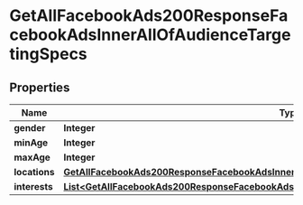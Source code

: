 

# GetAllFacebookAds200ResponseFacebookAdsInnerAllOfAudienceTargetingSpecs


## Properties

| Name | Type | Description | Notes |
|------------ | ------------- | ------------- | -------------|
|**gender** | **Integer** |  |  [optional] |
|**minAge** | **Integer** |  |  [optional] |
|**maxAge** | **Integer** |  |  [optional] |
|**locations** | [**GetAllFacebookAds200ResponseFacebookAdsInnerAllOfAudienceTargetingSpecsLocations**](GetAllFacebookAds200ResponseFacebookAdsInnerAllOfAudienceTargetingSpecsLocations.md) |  |  [optional] |
|**interests** | [**List&lt;GetAllFacebookAds200ResponseFacebookAdsInnerAllOfAudienceTargetingSpecsInterestsInner&gt;**](GetAllFacebookAds200ResponseFacebookAdsInnerAllOfAudienceTargetingSpecsInterestsInner.md) |  |  [optional] |




